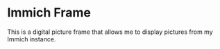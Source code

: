 # Immich Frame

This is a digital picture frame that allows me to display pictures from my Immich instance.
